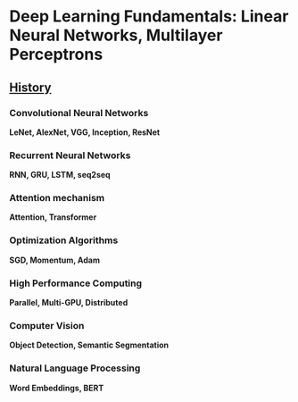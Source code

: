 # Deep Learning Fundamentals: Linear Neural Networks, Multilayer Perceptrons

## [History](https://github.com/JuJu-Ren/Machine-Learning-Study/blob/main/files/history.MD)
### Convolutional Neural Networks
**LeNet, AlexNet, VGG, Inception, ResNet**

### Recurrent Neural Networks
**RNN, GRU, LSTM, seq2seq**

### Attention mechanism
**Attention, Transformer**

### Optimization Algorithms
**SGD, Momentum, Adam**

### High Performance Computing
**Parallel, Multi-GPU, Distributed**

### Computer Vision
**Object Detection, Semantic Segmentation**

### Natural Language Processing
**Word Embeddings, BERT**
